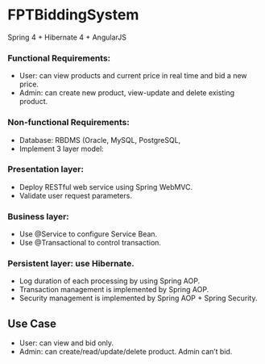 # FPTBiddingSystem
Spring 4 + Hibernate 4 + AngularJS

### Functional Requirements:
- User: can view products and current price in real time and bid a new price.
- Admin: can create new product, view-update and delete existing product.

### Non-functional Requirements:
- Database: RBDMS (Oracle, MySQL, PostgreSQL, 
- Implement 3 layer model:

### Presentation layer: 
- Deploy RESTful web service using Spring WebMVC.
- Validate user request parameters.

### Business layer: 
- Use @Service to configure Service Bean.
- Use @Transactional to control transaction.

### Persistent layer: use Hibernate.
- Log duration of each processing by using Spring AOP.
- Transaction management is implemented by Spring AOP.
- Security management is implemented by Spring AOP + Spring Security.

## Use Case
- User: can view and bid only.
- Admin: can create/read/update/delete product. Admin can’t bid.
